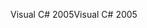 <span data-ttu-id="599f3-101">Visual C# 2005</span><span class="sxs-lookup"><span data-stu-id="599f3-101">Visual C# 2005</span></span>